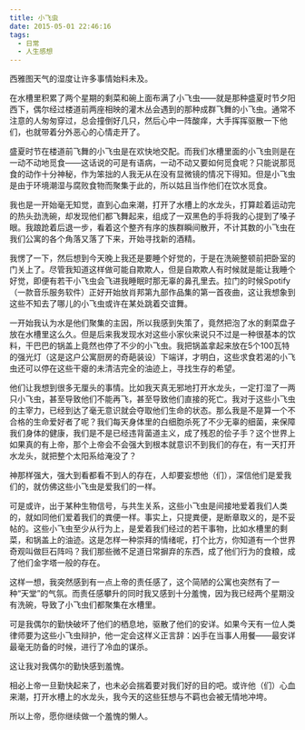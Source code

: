 ```yaml
---
title: 小飞虫
date: 2015-05-01 22:46:16
tags:
  - 日常
  - 人生感想
---
```


西雅图天气的湿度让许多事情始料未及。

在水槽里积累了两个星期的剩菜和碗上面布满了小飞虫——就是那种盛夏时节夕阳西下，偶尔经过楼道前两座相映的灌木丛会遇到的那种成群飞舞的小飞虫。通常不注意的人匆匆穿过，总会撞倒好几只，然后心中一阵酸痒，大手挥挥驱散一下他们，也就带着分外恶心的心情走开了。

盛夏时节在楼道前飞舞的小飞虫是在欢快地交配。而我们水槽里面的小飞虫则是在一动不动地觅食——这话说的可是有语病，一动不动又要如何觅食呢？只能说那觅食的动作十分神秘，作为笨拙的人我无从在没有显微镜的情况下得知。但是小飞虫是由于环境潮湿与腐败食物而聚集于此的，所以姑且当作他们在饮水觅食。

我也是一开始毫无知觉，直到心血来潮，打开了水槽上的水龙头，打算趁着运动完的热头劲洗碗，却发现他们都飞舞起来，组成了一双黑色的手将我的心提到了嗓子眼。我踉跄着后退一步，看着这个整齐有序的族群瞬间散开，不计其数的小飞虫在我们公寓的各个角落又落了下来，开始寻找新的酒精。

我愣了一下，然后想到今天晚上我还是要睡个好觉的，于是在洗碗整顿前把卧室的门关上了。尽管我知道这样做可能自欺欺人，但是自欺欺人有时候就是能让我睡个好觉，即便有若干小飞虫会飞进我睡眠时那无辜的鼻孔里去。拉门的时候Spotify（一款音乐服务软件）正好开始放肖邦第九部作品集的第一首夜曲，这让我想象到这些不知去了哪儿的小飞虫或许在某处跳着交谊舞。

一开始我认为水是他们聚集的主因，所以我感到失策了，竟然把泡了水的剩菜盘子放在水槽里这么久。但是后来我发现水对这些小家伙来说只不过是一种很基本的饮料，干巴巴的锅盖上竟然也停了不少的小飞虫。我把锅盖拿起来放在5个100瓦特的强光灯（这是这户公寓厨房的奇葩装设）下端详，才明白，这些求食若渴的小飞虫还可以停在这些干瘪的未清洁完全的油迹上，寻找生存的希望。

他们让我想到很多无厘头的事情。比如我天真无邪地打开水龙头，一定打湿了一两只小飞虫，甚至导致他们不能再飞，甚至导致他们直接的死亡。我对于这些小飞虫的主宰力，已经到达了毫无意识就会夺取他们生命的状态。那么我是不是算一个不合格的生命爱好者了呢？我们每天身体里的白细胞杀死了不少无辜的细菌，来保障我们身体的健康，我们是不是已经违背菌道主义，成了残忍的侩子手？这个世界上如果真的有上帝，那个上帝会不会强大到根本就意识不到我们的存在，有一天打开水龙头，就把整个太阳系给淹没了？

神那样强大，强大到看都看不到人的存在，人却要妄想他（们），深信他们是爱我们的，就仿佛这些小飞虫是爱我们的一样。

可是或许，出于某种生物信号，与共生关系，这些小飞虫是间接地爱着我们人类的，就如同他们爱着我们的粪便一样。事实上，只提粪便，是断章取义的，是不妥帖的。这些小飞虫至少从行为上，是爱着我们经过的若干事物，比如水槽里的剩菜，和锅盖上的油迹。这是怎样一种崇拜的情绪呢，打个比方，你知道有一个世界奇观叫做巨石阵吗？我们那些微不足道日常摒弃的东西，成了他们行为的食粮，成了他们金字塔一般的存在。

这样一想，我突然感到有一点上帝的责任感了，这个简陋的公寓也突然有了一种“天堂”的气氛。而责任感攀升的同时我又感到十分羞愧，因为我已经两个星期没有洗碗，导致了小飞虫们都聚集在水槽里。

可是我偶尔的勤快破坏了他们的栖息地，驱散了他们的安详。如果今天有一位人类律师要为这些小飞虫辩护，他一定会这样义正言辞：凶手在当事人用餐——最安详最毫无防备的时候，进行了冷血的谋杀。

这让我对我偶尔的勤快感到羞愧。

相必上帝一旦勤快起来了，也未必会揣着要对我们好的目的吧。或许他（们）心血来潮，打开水槽上的水龙头，我今天的这些狂想与不羁也会被无情地冲垮。

所以上帝，愿你继续做一个羞愧的懒人。

